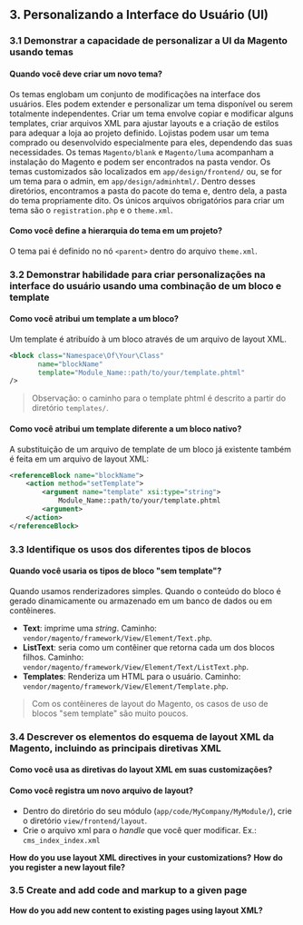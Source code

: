 ## 3. Personalizando a Interface do Usuário (UI)

### 3.1 Demonstrar a capacidade de personalizar a UI da Magento usando temas

#### Quando você deve criar um novo tema?

Os temas englobam um conjunto de modificações na interface dos usuários. Eles podem extender e personalizar um tema disponível ou serem totalmente independentes.
Criar um tema envolve copiar e modificar alguns templates, criar arquivos XML para ajustar layouts e a criação de estilos para adequar a loja ao projeto definido.
Lojistas podem usar um tema comprado ou desenvolvido especialmente para eles, dependendo das suas necessidades.
Os temas `Magento/blank` e `Magento/luma` acompanham a instalação do Magento e podem ser encontrados na pasta vendor.
Os temas customizados são localizados em `app/design/frontend/` ou, se for um tema para o admin, em `app/design/adminhtml/`.
Dentro desses diretórios, encontramos a pasta do pacote do tema e, dentro dela, a pasta do tema propriamente dito.
Os únicos arquivos obrigatórios para criar um tema são o `registration.php` e o `theme.xml`.

#### Como você define a hierarquia do tema em um projeto?

O tema pai é definido no nó `<parent>` dentro do arquivo `theme.xml`.

### 3.2 Demonstrar habilidade para criar personalizações na interface do usuário usando uma combinação de um bloco e template

#### Como você atribui um template a um bloco? 

Um template é atribuído à um bloco através de um arquivo de layout XML.
```xml
<block class="Namespace\Of\Your\Class"
       name="blockName"
       template="Module_Name::path/to/your/template.phtml"
/>
```
> Observação: o caminho para o template phtml é descrito a partir do diretório `templates/`.


#### Como você atribui um template diferente a um bloco nativo?

A substituição de um arquivo de template de um bloco já existente também é feita em um arquivo de layout XML:

```xml
<referenceBlock name="blockName">
    <action method="setTemplate">
        <argument name="template" xsi:type="string">
            Module_Name::path/to/your/template.phtml
        <argument>
    </action>
</referenceBlock>
```

### 3.3  Identifique os usos dos diferentes tipos de blocos

#### Quando você usaria os tipos de bloco "sem template"?

Quando usamos renderizadores simples. Quando o conteúdo do bloco é gerado dinamicamente ou armazenado em um banco de dados ou em contêineres.

- **Text**: imprime uma _string_. Caminho: `vendor/magento/framework/View/Element/Text.php`.
- **ListText**: seria como um contêiner que retorna cada um dos blocos filhos. Caminho: `vendor/magento/framework/View/Element/Text/ListText.php`.
- **Templates**: Renderiza um HTML para o usuário. Caminho: `vendor/magento/framework/View/Element/Template.php`.

> Com os contêineres de layout do Magento, os casos de uso de blocos "sem template" são muito poucos. 

### 3.4  Descrever os elementos do esquema de layout XML da Magento, incluindo as principais diretivas XML

#### Como você usa as diretivas do layout XML em suas customizações? 

#### Como você registra um novo arquivo de layout?

- Dentro do diretório do seu módulo (`app/code/MyCompany/MyModule/`), crie o diretório `view/frontend/layout`.
- Crie o arquivo xml para o _handle_ que você quer modificar. Ex.: `cms_index_index.xml`


**How do you use layout XML directives in your customizations?**
**How do you register a new layout file?**

### 3.5 Create and add code and markup to a given page


**How do you add new content to existing pages using layout XML?**

